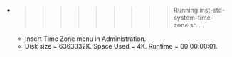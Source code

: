 * >>>>>>>>> Running inst-std-system-time-zone.sh ...
  * Insert Time Zone menu in Administration.
  * Disk size = 6363332K. Space Used = 4K. Runtime = 00:00:00:01.
